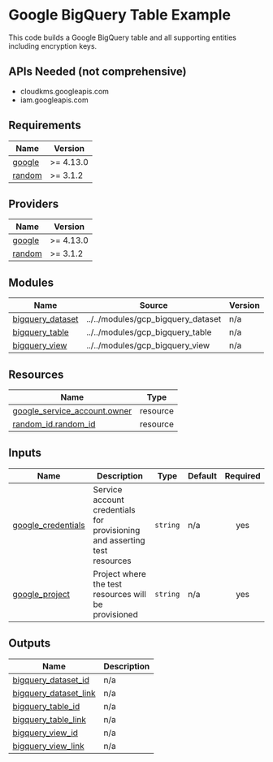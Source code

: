 # Google BigQuery Table Example

This code builds a Google BigQuery table and all supporting entities including encryption keys.

## APIs Needed (not comprehensive)

* cloudkms.googleapis.com
* iam.googleapis.com

<!-- BEGIN_TF_DOCS -->
## Requirements

| Name | Version |
|------|---------|
| <a name="requirement_google"></a> [google](#requirement\_google) | >= 4.13.0 |
| <a name="requirement_random"></a> [random](#requirement\_random) | >= 3.1.2 |

## Providers

| Name | Version |
|------|---------|
| <a name="provider_google"></a> [google](#provider\_google) | >= 4.13.0 |
| <a name="provider_random"></a> [random](#provider\_random) | >= 3.1.2 |

## Modules

| Name | Source | Version |
|------|--------|---------|
| <a name="module_bigquery_dataset"></a> [bigquery\_dataset](#module\_bigquery\_dataset) | ../../modules/gcp_bigquery_dataset | n/a |
| <a name="module_bigquery_table"></a> [bigquery\_table](#module\_bigquery\_table) | ../../modules/gcp_bigquery_table | n/a |
| <a name="module_bigquery_view"></a> [bigquery\_view](#module\_bigquery\_view) | ../../modules/gcp_bigquery_view | n/a |

## Resources

| Name | Type |
|------|------|
| [google_service_account.owner](https://registry.terraform.io/providers/hashicorp/google/latest/docs/resources/service_account) | resource |
| [random_id.random_id](https://registry.terraform.io/providers/hashicorp/random/latest/docs/resources/id) | resource |

## Inputs

| Name | Description | Type | Default | Required |
|------|-------------|------|---------|:--------:|
| <a name="input_google_credentials"></a> [google\_credentials](#input\_google\_credentials) | Service account credentials for provisioning and asserting test resources | `string` | n/a | yes |
| <a name="input_google_project"></a> [google\_project](#input\_google\_project) | Project where the test resources will be provisioned | `string` | n/a | yes |

## Outputs

| Name | Description |
|------|-------------|
| <a name="output_bigquery_dataset_id"></a> [bigquery\_dataset\_id](#output\_bigquery\_dataset\_id) | n/a |
| <a name="output_bigquery_dataset_link"></a> [bigquery\_dataset\_link](#output\_bigquery\_dataset\_link) | n/a |
| <a name="output_bigquery_table_id"></a> [bigquery\_table\_id](#output\_bigquery\_table\_id) | n/a |
| <a name="output_bigquery_table_link"></a> [bigquery\_table\_link](#output\_bigquery\_table\_link) | n/a |
| <a name="output_bigquery_view_id"></a> [bigquery\_view\_id](#output\_bigquery\_view\_id) | n/a |
| <a name="output_bigquery_view_link"></a> [bigquery\_view\_link](#output\_bigquery\_view\_link) | n/a |
<!-- END_TF_DOCS -->
